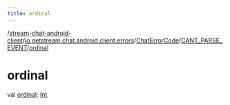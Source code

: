 ```yaml
---
title: ordinal
---
```

/[stream-chat-android-client](../../../index.md)/[io.getstream.chat.android.client.errors](../../index.md)/[ChatErrorCode](../index.md)/[CANT_PARSE_EVENT](index.md)/[ordinal](ordinal.md)  
  
  
  
# ordinal  
val [ordinal](ordinal.md): [Int](https://kotlinlang.org/api/latest/jvm/stdlib/kotlin/-int/index.html)
